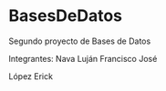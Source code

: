 # BasesDeDatos

Segundo proyecto de Bases de Datos

Integrantes: 
Nava Luján Francisco José

López Erick
